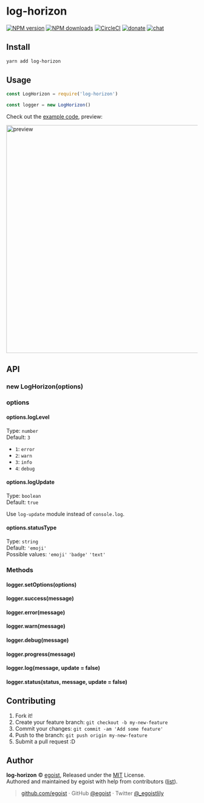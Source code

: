 
# log-horizon

[![NPM version](https://img.shields.io/npm/v/log-horizon.svg?style=flat)](https://npmjs.com/package/log-horizon) [![NPM downloads](https://img.shields.io/npm/dm/log-horizon.svg?style=flat)](https://npmjs.com/package/log-horizon) [![CircleCI](https://circleci.com/gh/egoist/log-horizon/tree/master.svg?style=shield&circle-token=d372afd8d560fb9522f85d967ba19e998a8ee321)](https://circleci.com/gh/egoist/log-horizon/tree/master)  [![donate](https://img.shields.io/badge/$-donate-ff69b4.svg?maxAge=2592000&style=flat)](https://github.com/egoist/donate) [![chat](https://img.shields.io/badge/chat-on%20discord-7289DA.svg?style=flat)](https://chat.egoist.moe)

## Install

```bash
yarn add log-horizon
```

## Usage

```js
const LogHorizon = require('log-horizon')

const logger = new LogHorizon()
```

Check out the [example code](./examples/_log.js), preview:

<img src="https://cdn.rawgit.com/egoist/93995ac552ac66d38631ed4bff1d7cc1/raw/cf167f27e4033aff5be32115c4c313ebca885703/preview-log-horizon.svg" width="600" alt="preview">

## API

### new LogHorizon(options)

### options

#### options.logLevel

Type: `number`<br>
Default: `3`

- `1`: `error`
- `2`: `warn`
- `3`: `info`
- `4`: `debug`

#### options.logUpdate

Type: `boolean`<br>
Default: `true`

Use `log-update` module instead of `console.log`.

#### options.statusType

Type: `string`<br>
Default: `'emoji'`<br>
Possible values: `'emoji'` `'badge'` `'text'`

### Methods

#### logger.setOptions(options)

#### logger.success(message)

#### logger.error(message)

#### logger.warn(message)

#### logger.debug(message)

#### logger.progress(message)

#### logger.log(message, update = false)

#### logger.status(status, message, update = false)

## Contributing

1. Fork it!
2. Create your feature branch: `git checkout -b my-new-feature`
3. Commit your changes: `git commit -am 'Add some feature'`
4. Push to the branch: `git push origin my-new-feature`
5. Submit a pull request :D


## Author

**log-horizon** © [egoist](https://github.com/egoist), Released under the [MIT](./LICENSE) License.<br>
Authored and maintained by egoist with help from contributors ([list](https://github.com/egoist/log-horizon/contributors)).

> [github.com/egoist](https://github.com/egoist) · GitHub [@egoist](https://github.com/egoist) · Twitter [@_egoistlily](https://twitter.com/_egoistlily)
